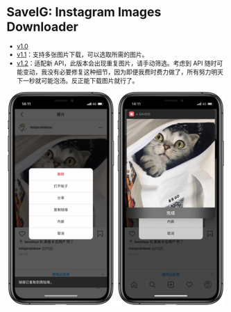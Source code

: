 # SaveIG: Instagram Images Downloader

- [v1.0](https://www.icloud.com/shortcuts/efa7beb78148464e88b6749dd7a2a9cf)
- [v1.1](https://www.icloud.com/shortcuts/d180fb5cbcf64e1e8f5f81aa24178d74)：支持多张图片下载，可以选取所需的图片。
- [v1.2](https://www.icloud.com/shortcuts/2a5ad06ddde94216951e52992cd431fa)：适配新 API，此版本会出现重复图片，请手动筛选。考虑到 API 随时可能变动，我没有必要修复这种细节，因为即便我费时费力做了，所有努力明天下一秒就可能泡汤。反正能下载图片就行了。

![title](photo.jpeg)